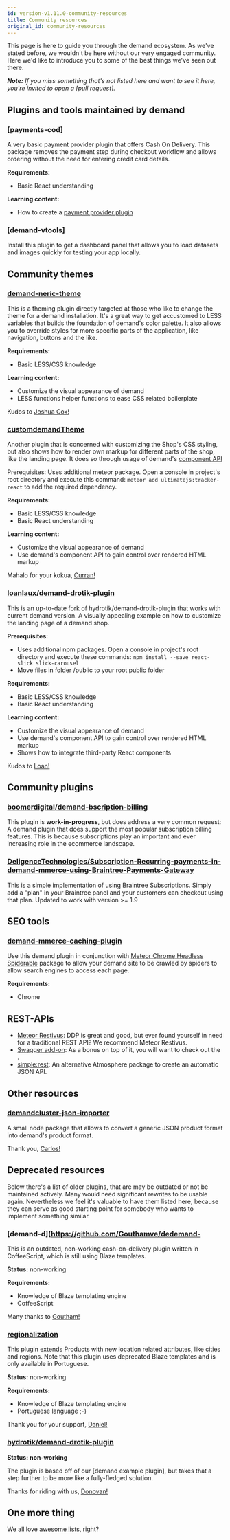 ```yaml
---
id: version-v1.11.0-community-resources
title: Community resources
original_id: community-resources
---
```


This page is here to guide you through the demand ecosystem. As we've stated before, we wouldn't be here without our very engaged community. Here we'd like to introduce you to some of the best things we've seen out there.

_**Note:** If you miss something that's not listed here and want to see it here, you're invited to open a [pull request]._

## Plugins and tools maintained by demand

### [payments-cod]

A very basic payment provider plugin that offers Cash On Delivery. This package removes the payment step during checkout workflow and allows ordering without the need for entering credit card details.

**Requirements:**
- Basic React understanding

**Learning content:**
- How to create a [payment provider plugin](https://docs.demandcluster.com/demand-cs/trunk/creating-a-payment-provider)

### [demand-vtools]

Install this plugin to get a dashboard panel that allows you to load datasets and images quickly for testing your app locally.

## Community themes

### [demand-neric-theme](https://github.com/joshuacox/dedemand-ric-theme)

This is a theming plugin directly targeted at those who like to change the theme for a demand installation. It's a great way to get accustomed to LESS variables that builds the foundation of demand's color palette. It also allows you to override styles for more specific parts of the application, like navigation, buttons and the like.

**Requirements:**
- Basic LESS/CSS knowledge

**Learning content:**
- Customize the visual appearance of demand
- LESS functions helper functions to ease CSS related boilerplate

Kudos to [Joshua Cox!](https://github.com/joshuacox)

### [customdemandTheme](https://github.com/curranabell/customdemandTheme)

Another plugin that is concerned with customizing the Shop's CSS styling, but also shows how to render own markup for different parts of the shop, like the landing page. It does so through usage of demand's [component API](http://api.docs.demandcluster.com/Components.html)

Prerequisites: Uses additional meteor package. Open a console in project's root directory and execute this command: `meteor add ultimatejs:tracker-react` to add the required dependency.

**Requirements:**
- Basic LESS/CSS knowledge
- Basic React understanding

**Learning content:**
- Customize the visual appearance of demand
- Use demand's component API to gain control over rendered HTML markup

Mahalo for your kokua, [Curran!](https://github.com/curranabell)

### [loanlaux/demand-drotik-plugin](https://github.com/loanlaux/dedemand-otik-plugin)

This is an up-to-date fork of hydrotik/demand-drotik-plugin that works with current demand version. A visually appealing example on how to customize the landing page of a demand shop.

**Prerequisites:**
- Uses additional npm packages. Open a console in project's root directory and execute these commands: `npm install --save react-slick slick-carousel`
- Move files in folder <plugin-dir>/public to your root public folder

**Requirements:**
- Basic LESS/CSS knowledge
- Basic React understanding

**Learning content:**
- Customize the visual appearance of demand
- Use demand's component API to gain control over rendered HTML markup
- Shows how to integrate third-party React components

Kudos to [Loan!](https://github.com/loanlaux)

## Community plugins

### [boomerdigital/demand-bscription-billing](https://github.com/boomerdigital/dedemand-cription-billing)

This plugin is **work-in-progress**, but does address a very common request: A demand plugin that does support the most popular subscription billing features. This is because subscriptions play an important and ever increasing role in the ecommerce landscape.

### [DeligenceTechnologies/Subscription-Recurring-payments-in-demand-mmerce-using-Braintree-Payments-Gateway](https://github.com/DeligenceTechnologies/Subscription-Recurring-payments-in-dedemand-erce-using-Braintree-Payments-Gateway)

This is a simple implementation of using Braintree Subscriptions. Simply add a "plan" in your Braintree panel and your customers can checkout using that plan. Updated to work with version >= 1.9

## SEO tools

### [demand-mmerce-caching-plugin](https://github.com/artlimes/dedemand-erce-caching-plugin)

Use this demand plugin in conjunction with [Meteor Chrome Headless Spiderable](https://github.com/artlimes/meteor-chrome-headless-spiderable) package to allow your demand site to be crawled by spiders to allow search engines to access each page.

**Requirements:**
- Chrome

## REST-APIs

- [Meteor Restivus](https://github.com/kahmali/meteor-restivus): DDP is great and good, but ever found yourself in need for a traditional REST API? We recommend Meteor Restivus.
- [Swagger add-on](https://github.com/apinf/restivus-swagger): As a bonus on top of it, you will want to check out the .
- [simple:rest](https://atmospherejs.com/simple/rest): An alternative Atmosphere package to create an automatic JSON API.

## Other resources

### [demandcluster-json-importer](https://github.com/carlos-olivera/demandcluster-json-importer)

A small node package that allows to convert a generic JSON product format into demand's product format.

Thank you, [Carlos!](https://github.com/carlos-olivera)

## Deprecated resources

Below there's a list of older plugins, that are may be outdated or not be maintained actively. Many would need significant rewrites to be usable again. Nevertheless we feel it's valuable to have them listed here, because they can serve as good starting point for somebody who wants to implement something similar.

### \[demand-d\](https://github.com/Gouthamve/dedemand-

This is an outdated, non-working cash-on-delivery plugin written in CoffeeScript, which is still using Blaze templates.

**Status:** non-working

**Requirements:**
- Knowledge of Blaze templating engine
- CoffeeScript

Many thanks to [Goutham!](https://github.com/Gouthamve)

### [regionalization](https://github.com/danielsouzapinna/regionalization)

This plugin extends Products with new location related attributes, like cities and regions. Note that this plugin uses deprecated Blaze templates and is only available in Portuguese.

**Status:** non-working

**Requirements:**
- Knowledge of Blaze templating engine
- Portuguese language ;-)

Thank you for your support, [Daniel!](https://github.com/danielsouzapinn)

### [hydrotik/demand-drotik-plugin](https://github.com/hydrotik/dedemand-otik-plugin)

**Status: non-working**

The plugin is based off of our [demand example plugin], but takes that a step further to be more like a fully-fledged solution.

Thanks for riding with us, [Donovan!](https://github.com/hydrotik)

## One more thing

We all love [awesome lists](https://github.com/iamchathu/awesome-demandcluster), right?
